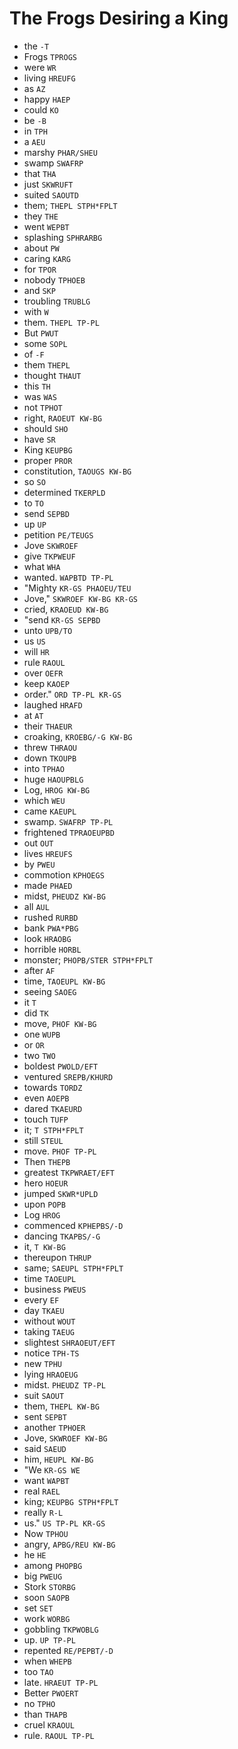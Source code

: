# The Frogs Desiring a King

* the `-T`
* Frogs `TPROGS`
* were `WR`
* living `HREUFG`
* as `AZ`
* happy `HAEP`
* could `KO`
* be `-B`
* in `TPH`
* a `AEU`
* marshy `PHAR/SHEU`
* swamp `SWAFRP`
* that `THA`
* just `SKWRUFT`
* suited `SAOUTD`
* them; `THEPL STPH*FPLT`
* they `THE`
* went `WEPBT`
* splashing `SPHRARBG`
* about `PW`
* caring `KARG`
* for `TPOR`
* nobody `TPHOEB`
* and `SKP`
* troubling `TRUBLG`
* with `W`
* them. `THEPL TP-PL`
* But `PWUT`
* some `SOPL`
* of `-F`
* them `THEPL`
* thought `THAUT`
* this `TH`
* was `WAS`
* not `TPHOT`
* right, `RAOEUT KW-BG`
* should `SHO`
* have `SR`
* King `KEUPBG`
* proper `PROR`
* constitution, `TAOUGS KW-BG`
* so `SO`
* determined `TKERPLD`
* to `TO`
* send `SEPBD`
* up `UP`
* petition `PE/TEUGS`
* Jove `SKWROEF`
* give `TKPWEUF`
* what `WHA`
* wanted. `WAPBTD TP-PL`
* "Mighty `KR-GS PHAOEU/TEU`
* Jove," `SKWROEF KW-BG KR-GS`
* cried, `KRAOEUD KW-BG`
* "send `KR-GS SEPBD`
* unto `UPB/TO`
* us `US`
* will `HR`
* rule `RAOUL`
* over `OEFR`
* keep `KAOEP`
* order." `ORD TP-PL KR-GS`
* laughed `HRAFD`
* at `AT`
* their `THAEUR`
* croaking, `KROEBG/-G KW-BG`
* threw `THRAOU`
* down `TKOUPB`
* into `TPHAO`
* huge `HAOUPBLG`
* Log, `HROG KW-BG`
* which `WEU`
* came `KAEUPL`
* swamp. `SWAFRP TP-PL`
* frightened `TPRAOEUPBD`
* out `OUT`
* lives `HREUFS`
* by `PWEU`
* commotion `KPHOEGS`
* made `PHAED`
* midst, `PHEUDZ KW-BG`
* all `AUL`
* rushed `RURBD`
* bank `PWA*PBG`
* look `HRAOBG`
* horrible `HORBL`
* monster; `PHOPB/STER STPH*FPLT`
* after `AF`
* time, `TAOEUPL KW-BG`
* seeing `SAOEG`
* it `T`
* did `TK`
* move, `PHOF KW-BG`
* one `WUPB`
* or `OR`
* two `TWO`
* boldest `PWOLD/EFT`
* ventured `SREPB/KHURD`
* towards `TORDZ`
* even `AOEPB`
* dared `TKAEURD`
* touch `TUFP`
* it; `T STPH*FPLT`
* still `STEUL`
* move. `PHOF TP-PL`
* Then `THEPB`
* greatest `TKPWRAET/EFT`
* hero `HOEUR`
* jumped `SKWR*UPLD`
* upon `POPB`
* Log `HROG`
* commenced `KPHEPBS/-D`
* dancing `TKAPBS/-G`
* it, `T KW-BG`
* thereupon `THRUP`
* same; `SAEUPL STPH*FPLT`
* time `TAOEUPL`
* business `PWEUS`
* every `EF`
* day `TKAEU`
* without `WOUT`
* taking `TAEUG`
* slightest `SHRAOEUT/EFT`
* notice `TPH-TS`
* new `TPHU`
* lying `HRAOEUG`
* midst. `PHEUDZ TP-PL`
* suit `SAOUT`
* them, `THEPL KW-BG`
* sent `SEPBT`
* another `TPHOER`
* Jove, `SKWROEF KW-BG`
* said `SAEUD`
* him, `HEUPL KW-BG`
* "We `KR-GS WE`
* want `WAPBT`
* real `RAEL`
* king; `KEUPBG STPH*FPLT`
* really `R-L`
* us." `US TP-PL KR-GS`
* Now `TPHOU`
* angry, `APBG/REU KW-BG`
* he `HE`
* among `PHOPBG`
* big `PWEUG`
* Stork `STORBG`
* soon `SAOPB`
* set `SET`
* work `WORBG`
* gobbling `TKPWOBLG`
* up. `UP TP-PL`
* repented `RE/PEPBT/-D`
* when `WHEPB`
* too `TAO`
* late. `HRAEUT TP-PL`
* Better `PWOERT`
* no `TPHO`
* than `THAPB`
* cruel `KRAOUL`
* rule. `RAOUL TP-PL`

